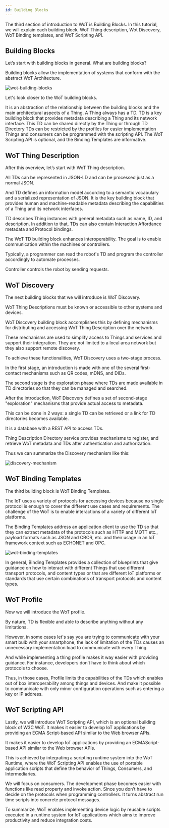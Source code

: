 ```yaml
---
id: Building Blocks
---
```


The third section of introduction to WoT is Building Blocks. In this tutorial, we will explain each building block, WoT Thing description, Wot Discovery, WoT Binding templates, and WoT Scripting API.

## Building Blocks

Let’s start with building blocks in general. What are building blocks?

Building blocks allow the implementation of systems that conform with the abstract WoT Architecture.

![wot-building-blocks](/img/12-Building-Blocks/wot-building-blocks.png)

Let's look closer to the WoT building blocks.

It is an abstraction of the relationship between the building blocks and the main architectural aspects of a Thing.
A Thing always has a TD.
TD is a key building block that provides metadata describing a Thing and its network interface.
This TD can be shared directly by the Thing or through TD Directory
TDs can be restricted by the profiles for easier implementation
Things and consumers can be programmed with the scripting API.
The WoT Scripting API is optional, and the Binding Templates are informative.

## WoT Thing Description

After this overview, let’s start with WoT Thing description.

All TDs can be represented in JSON-LD and can be processed just as a normal JSON.

And TD defines an information model according to a semantic vocabulary and a serialized representation of JSON. It is the key building block that provides human and machine-readable metadata describing the capabilities of a Thing and its network interfaces.

TD describes Thing instances with general metadata such as name, ID, and description. In addition to that, TDs can also contain Interaction Affordance metadata and Protocol bindings.

The WoT TD building block enhances interoperability. The goal is to enable communication within the machines or controllers.

Typically, a programmer can read the robot's TD and program the controller accordingly to automate processes.

Controller controls the robot by sending requests.

## WoT Discovery

The next building blocks that we will introduce is WoT Discovery.

WoT Thing Descriptions must be known or accessible to other systems and devices.

WoT Discovery building block accomplishes this by defining mechanisms for distributing and accessing WoT Thing Description over the network.

These mechanisms are used to simplify access to Things and services and support their integration. They are not limited to a local area network but they also support remote discovery.

To achieve these functionalities, WoT Discovery uses a two-stage process.

In the first stage, an introduction is made with one of the several first-contact mechanisms such as QR codes, mDNS, and DIDs.

The second stage is the exploration phase where TDs are made available in TD directories so that they can be managed and searched.

After the introduction, WoT Discovery defines a set of second-stage "exploration" mechanisms that provide actual access to metadata.

This can be done in 2 ways: a single TD can be retrieved or a link for TD directories becomes available.

It is a database with a REST API to access TDs.

Thing Description Directory service provides mechanisms to register, and retrieve WoT metadata and TDs after authentication and authorization.

Thus we can summarize the Discovery mechanism like this:

![discovery-mechanism](/img/12-Building-Blocks/discovery-mechanism.png)

## WoT Binding Templates

The third building block is WoT Binding Templates.

The IoT uses a variety of protocols for accessing devices because no single protocol is enough to cover the different use cases and requirements. The challenge of the WoT is to enable interactions of a variety of different IoT platforms.

The Binding Templates address an application client to use the TD so that they can extract metadata of the protocols such as HTTP and MQTT etc., payload formats such as JSON and CBOR, etc. and their usage in an IoT framework context such as ECHONET and OPC.

![wot-binding-templates](/img/12-Building-Blocks/wot-binding-templates.png)

In general, Binding Templates provides a collection of blueprints that give guidance on how to interact with different Things that use different transport protocols, and content types or that are different IoT platforms or standards that use certain combinations of transport protocols and content types.

## WoT Profile

Now we will introduce the WoT profile.

By nature, TD is flexible and able to describe anything without any limitations.

However, in some cases let's say you are trying to communicate with your smart bulb with your smartphone, the lack of limitation of the TDs causes an unnecessary implementation load to communicate with every Thing.

And while implementing a thing profile makes it way easier with providing guidance. For instance, developers don’t have to think about which protocols to choose.

Thus, in those cases, Profile limits the capabilities of the TDs which enables out of box interoperability among things and devices. And make it possible to communicate with only minor configuration operations such as entering a key or IP address.

## WoT Scripting API

Lastly, we will introduce WoT Scripting API, which is an optional building block of W3C WoT. It makes it easier to develop IoT applications by providing an ECMA Script-based API similar to the Web browser APIs.

It makes it easier to develop IoT applications by providing an ECMAScript-based API similar to the Web browser APIs.

This is achieved by integrating a scripting runtime system into the WoT Runtime, where the WoT Scripting API enables the use of portable application scripts that define the behavior of Things, Consumers, and Intermediaries.

We will focus on consumers. The development phase becomes easier with functions like read property and invoke action. Since you don’t have to decide on the protocols when programming controllers. It turns abstract run time scripts into concrete protocol messages.

To summarize, WoT enables implementing device logic by reusable scripts executed in a runtime system for IoT applications which aims to improve productivity and reduce integration costs.

